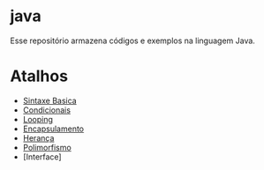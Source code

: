# java

Esse repositório armazena códigos e exemplos na linguagem Java.

# Atalhos
- [Sintaxe Basica](https://github.com/leefell/POO-java/tree/main/POO%20Java/Basic%20Sintax)
- [Condicionais](https://github.com/leefell/POO-java/tree/main/POO%20Java/Conditionals)
- [Looping](https://github.com/leefell/POO-java/tree/main/POO%20Java/Looping)
- [Encapsulamento](https://github.com/leefell/POO-java/tree/main/POO%20Java/Encapsulation)
- [Herança](https://github.com/leefell/POO-java/tree/main/POO%20Java/Inheritance)
- [Polimorfismo](https://github.com/leefell/POO-java/tree/main/POO%20Java/Polymorphism)
- [Interface]
